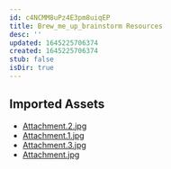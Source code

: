 ```yaml
---
id: c4NCMM8uPz4E3pm8uiqEP
title: Brew_me_up_brainstorm Resources
desc: ''
updated: 1645225706374
created: 1645225706374
stub: false
isDir: true
---
```

## Imported Assets
- [Attachment.2.jpg](/assets/attachment-HjFx4dOSAUYp.jpg)
- [Attachment.1.jpg](/assets/attachment-XSmGO7kuZVBo.jpg)
- [Attachment.3.jpg](/assets/attachment-WPaIe0zkTprV.jpg)
- [Attachment.jpg](/assets/attachment-xFSLNWk6GnA9.jpg)
